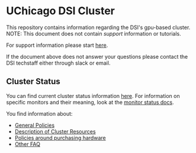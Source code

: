 # UChicago DSI Cluster
This repository contains information regarding the DSI's gpu-based cluster. NOTE: This document does not contain _support_ information or tutorials. 

For support information please start [here](https://github.com/dsi-clinic/the-clinic/blob/main/tutorials/slurm.md). 

If the document above does not answer your questions please contact the DSI techstaff either through slack or email.


## Cluster Status

You can find current cluster status information [here](https://cluster-status.ds.uchicago.edu/status/uchicago-dsi-cluster). For information on specific monitors and their meaning, look at the [monitor status docs](./documents/monitor_status.md).


You find information about:

* [General Policies](./documents/policies.md)
* [Description of Cluster Resources](./documents/cluster_information.md)
* [Policies around purchasing hardware](./documents/cluster_purchasing_policies.md)
* [Other FAQ](./documents/FAQ.md)
